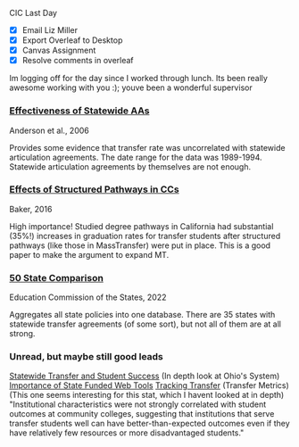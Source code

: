 CIC Last Day 
- [x] Email Liz Miller
- [x] Export Overleaf to Desktop
- [x] Canvas Assignment
- [x] Resolve comments in overleaf

Im logging off for the day since I worked through lunch. Its been really awesome working with you :); youve been a wonderful supervisor

### [Effectiveness of Statewide AAs](https://www.researchgate.net/publication/236781952_Effectiveness_of_Statewide_Articulation_Agreements_on_the_Probability_of_Transfer_A_Preliminary_Policy_Analysis)
Anderson et al., 2006

Provides some evidence that transfer rate was uncorrelated with statewide articulation agreements. The date range for the data was 1989-1994. Statewide articulation agreements by themselves are not enough.

### [Effects of Structured Pathways in CCs](https://journals.sagepub.com/doi/full/10.3102/0162373716651491?casa_token=UjivvghEZsgAAAAA%3A72SizJjDvXv-MkeqSV1mwc92mYnZsUerLKgan1hzfvXwmfkCzkD-L5LHT5TNLb8akAqgNgMCpShK)
Baker, 2016

High importance! Studied degree pathways in California had substantial (35%!) increases in graduation rates for transfer students after structured pathways (like those in MassTransfer) were put in place. This is a good paper to make the argument to expand MT. 

### [50 State Comparison](https://reports.ecs.org/comparisons/transfer-and-articulation-2022-03)
Education Commission of the States, 2022

Aggregates all state policies into one database. There are 35 states with statewide transfer agreements (of some sort), but not all of them are at all strong. 


### Unread, but maybe still good leads
[Statewide Transfer and Student Success](https://direct.mit.edu/edfp/article-abstract/13/4/449/12319/Statewide-Transfer-Policies-and-Community-College) (In depth look at Ohio's System)
[Importance of State Funded Web Tools](https://files.eric.ed.gov/fulltext/EJ783939.pdf) 
[Tracking Transfer](https://academiccommons.columbia.edu/doi/10.7916/D8C24W80) (Transfer Metrics) (This one seems interesting for this stat, which I havent looked at in depth)
	"Institutional characteristics were not strongly correlated with student outcomes at community colleges, suggesting that institutions that serve transfer students well can have better-than-expected outcomes even if they have relatively few resources or more disadvantaged students."
